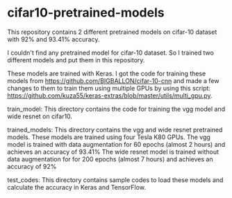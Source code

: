 # cifar10-pretrained-models
This repository contains 2 different pretrained models on cifar-10 dataset with 92% and 93.41% accuracy.

I couldn't find any pretrained model for cifar-10 dataset. So I trained two different models and put them in this repository.

These models are trained with Keras. I got the code for training these models from https://github.com/BIGBALLON/cifar-10-cnn and made a few changes to them to train them using multiple GPUs by using this script: https://github.com/kuza55/keras-extras/blob/master/utils/multi_gpu.py. 


train_model: This directory contains the code for training the vgg model and wide resnet on cifar10.

trained_models: This directory contains the vgg and wide resnet pretrained models. These models are trained using four Tesla K80 GPUs.
The vgg model is trained with data augmentation for 60 epochs (almost 2 hours) and achieves an accuracy of 93.41%
The wide resnet model is trained without data augmentation for for 200 epochs (almost 7 hours) and achieves an accuracy of 92%

test_codes: This directory contains sample codes to load these models and calculate the accuracy in Keras and TensorFlow.


